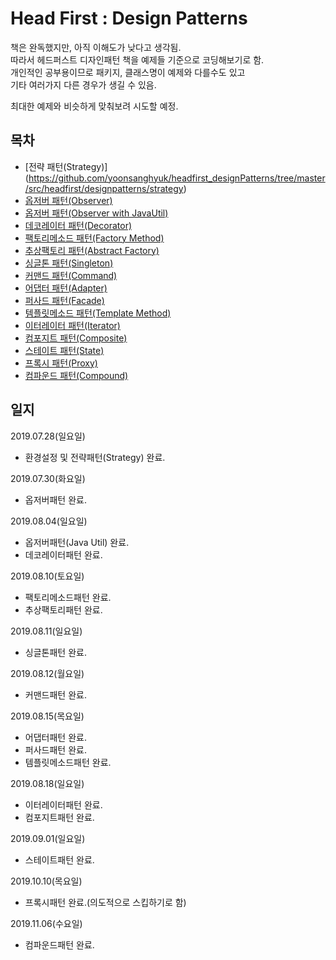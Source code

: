 # Head First : Design Patterns


책은 완독했지만, 아직 이해도가 낮다고 생각됨.  
따라서 헤드퍼스트 디자인패턴 책을 예제들 기준으로 코딩해보기로 함.  
개인적인 공부용이므로 패키지, 클래스명이 예제와 다를수도 있고  
기타 여러가지 다른 경우가 생길 수 있음.  

최대한 예제와 비슷하게 맞춰보려 시도할 예정.  

## 목차  
- [전략 패턴(Strategy)] (<https://github.com/yoonsanghyuk/headfirst_designPatterns/tree/master/src/headfirst/designpatterns/strategy>)  
- [옵저버 패턴(Observer)](<https://github.com/yoonsanghyuk/headfirst_designPatterns/tree/master/src/headfirst/designpatterns/observer>)  
- [옵저버 패턴(Observer with JavaUtil)](<https://github.com/yoonsanghyuk/headfirst_designPatterns/tree/master/src/headfirst/designpatterns/observerJavaUtil>)  
- [데코레이터 패턴(Decorator)](<https://github.com/yoonsanghyuk/headfirst_designPatterns/tree/master/src/headfirst/designpatterns/decorator>)  
- [팩토리메소드 패턴(Factory Method)](<https://github.com/yoonsanghyuk/headfirst_designPatterns/tree/master/src/headfirst/designpatterns/factoryMethod>)  
- [추상팩토리 패턴(Abstract Factory)](<https://github.com/yoonsanghyuk/headfirst_designPatterns/tree/master/src/headfirst/designpatterns/abstractFactory>)  
- [싱글톤 패턴(Singleton)](<https://github.com/yoonsanghyuk/headfirst_designPatterns/tree/master/src/headfirst/designpatterns/singleton>)  
- [커맨드 패턴(Command)](<https://github.com/yoonsanghyuk/headfirst_designPatterns/tree/master/src/headfirst/designpatterns/command>)  
- [어댑터 패턴(Adapter)](<https://github.com/yoonsanghyuk/headfirst_designPatterns/tree/master/src/headfirst/designpatterns/adapter>)  
- [퍼사드 패턴(Facade)](<https://github.com/yoonsanghyuk/headfirst_designPatterns/tree/master/src/headfirst/designpatterns/facade>)  
- [템플릿메소드 패턴(Template Method)](<https://github.com/yoonsanghyuk/headfirst_designPatterns/tree/master/src/headfirst/designpatterns/templateMethod>)  
- [이터레이터 패턴(Iterator)](<https://github.com/yoonsanghyuk/headfirst_designPatterns/tree/master/src/headfirst/designpatterns/iterator>)  
- [컴포지트 패턴(Composite)](<https://github.com/yoonsanghyuk/headfirst_designPatterns/tree/master/src/headfirst/designpatterns/composite>)  
- [스테이트 패턴(State)](<https://github.com/yoonsanghyuk/headfirst_designPatterns/tree/master/src/headfirst/designpatterns/state>)  
- [프록시 패턴(Proxy)](<https://github.com/yoonsanghyuk/headfirst_designPatterns/tree/master/src/headfirst/designpatterns/proxy>)  
- [컴파운드 패턴(Compound)](<https://github.com/yoonsanghyuk/headfirst_designPatterns/tree/master/src/headfirst/designpatterns/compound>)  


## 일지

2019.07.28(일요일)  
- 환경설정 및 전략패턴(Strategy) 완료.

2019.07.30(화요일)
- 옵저버패턴 완료.

2019.08.04(일요일)
- 옵저버패턴(Java Util) 완료.
- 데코레이터패턴 완료.  

2019.08.10(토요일)
- 팩토리메소드패턴 완료.
- 추상팩토리패턴 완료.

2019.08.11(일요일)
- 싱글톤패턴 완료.

2019.08.12(월요일)
- 커맨드패턴 완료.  

2019.08.15(목요일)  
- 어댑터패턴 완료.  
- 퍼사드패턴 완료.  
- 템플릿메소드패턴 완료.  

2019.08.18(일요일)    
- 이터레이터패턴 완료.    
- 컴포지트패턴 완료.  

2019.09.01(일요일)  
- 스테이트패턴 완료.  

2019.10.10(목요일)
- 프록시패턴 완료.(의도적으로 스킵하기로 함)

2019.11.06(수요일)
- 컴파운드패턴 완료.  
